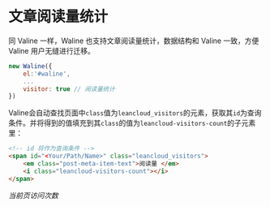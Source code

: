 # 文章阅读量统计

同 Valine 一样，Waline 也支持文章阅读量统计，数据结构和 Valine 一致，方便 Valine 用户无缝进行迁移。

``` js
new Waline({
    el:'#waline',
    ...
    visitor: true // 阅读量统计
})
```

Valine会自动查找页面中`class`值为`leancloud_visitors`的元素，获取其`id`为查询条件。并将得到的值填充到其`class`的值为`leancloud-visitors-count`的子元素里：


``` html
<!-- id 将作为查询条件 -->
<span id="<Your/Path/Name>" class="leancloud_visitors">
    <em class="post-meta-item-text">阅读量 </em>
    <i class="leancloud-visitors-count"></i>
</span>
```
<span id="/visitor.html" class="leancloud_visitors" data-flag-title="文章阅读量统计">
    <em class="post-meta-item-text"> 当前页访问次数 </em>
    <i class="leancloud-visitors-count"></i>
</span>

